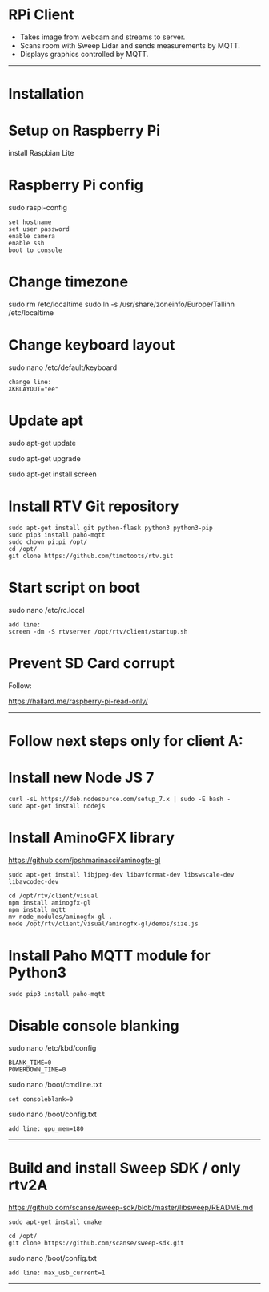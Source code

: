 # RPi Client

* Takes image from webcam and streams to server.
* Scans room with Sweep Lidar and sends measurements by MQTT.
* Displays graphics controlled by MQTT.

----------------------------------------------------------------------

# Installation

# Setup on Raspberry Pi
install Raspbian Lite

# Raspberry Pi config
sudo raspi-config

	set hostname
	set user password
	enable camera
	enable ssh
	boot to console

# Change timezone

sudo rm /etc/localtime
sudo ln -s /usr/share/zoneinfo/Europe/Tallinn /etc/localtime

# Change keyboard layout

sudo nano /etc/default/keyboard

	change line: 
	XKBLAYOUT="ee"

# Update apt

sudo apt-get update

sudo apt-get upgrade

sudo apt-get install screen

# Install RTV Git repository

	sudo apt-get install git python-flask python3 python3-pip
	sudo pip3 install paho-mqtt
	sudo chown pi:pi /opt/
	cd /opt/
	git clone https://github.com/timotoots/rtv.git


# Start script on boot
sudo nano /etc/rc.local

	add line:
	screen -dm -S rtvserver /opt/rtv/client/startup.sh


# Prevent SD Card corrupt 

Follow:

https://hallard.me/raspberry-pi-read-only/



----------------------------------------------------------------------

# Follow next steps only for client A:


# Install new Node JS 7

	curl -sL https://deb.nodesource.com/setup_7.x | sudo -E bash -
	sudo apt-get install nodejs


# Install AminoGFX library

https://github.com/joshmarinacci/aminogfx-gl  

	sudo apt-get install libjpeg-dev libavformat-dev libswscale-dev libavcodec-dev

	cd /opt/rtv/client/visual
	npm install aminogfx-gl
	npm install mqtt
	mv node_modules/aminogfx-gl .
	node /opt/rtv/client/visual/aminogfx-gl/demos/size.js


# Install Paho MQTT module for Python3

	sudo pip3 install paho-mqtt


# Disable console blanking

sudo nano /etc/kbd/config

	BLANK_TIME=0
	POWERDOWN_TIME=0 

sudo nano /boot/cmdline.txt
	
	set consoleblank=0

sudo nano /boot/config.txt

	add line: gpu_mem=180


----------------------------------------------------------------------


# Build and install Sweep SDK / only rtv2A
	
https://github.com/scanse/sweep-sdk/blob/master/libsweep/README.md  

	sudo apt-get install cmake

	cd /opt/
	git clone https://github.com/scanse/sweep-sdk.git

sudo nano /boot/config.txt

	add line: max_usb_current=1


----------------------------------------------------------------------

